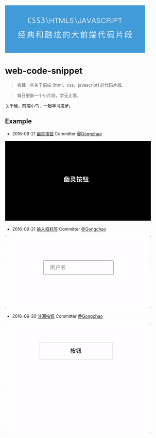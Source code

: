 
<p>
    <a href="https://github.com/gongchao/web-code-snippet">
        <img src="./assets/logo.png" alt="web-code-snippet" width="460">
    </a>
</p>

# web-code-snippet
> 收藏一些关于前端 [html、css、javascript] 的代码片段。

> 每日更新一个小片段，学无止境。

关于我，前端小鸟，一起学习进步。

## Example
- 2016-09-21 [幽灵按钮](./example/幽灵按钮/) Committer [@Gongchao](https://github.com/gongchao)

![幽灵按钮](./example/幽灵按钮/demo.gif)

- 2016-09-21 [输入框标签](./example/输入框标签/) Committer [@Gongchao](https://github.com/gongchao)

![输入框标签](./example/输入框标签/demo.gif)

- 2016-09-20 [涟漪按钮](./example/涟漪按钮/) Committer [@Gongchao](https://github.com/gongchao)

![涟漪按钮](./example/涟漪按钮/demo.gif)
